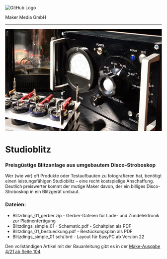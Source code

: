![GitHub Logo](http://www.heise.de/make/icons/make_logo.png)

Maker Media GmbH

***

![Picture](https://github.com/MakeMagazinDE/Studioblitz/blob/master/blitzgen_strobo_k.JPG) 

# Studioblitz

### Preisgüstige Blitzanlage aus umgebautem Disco-Stroboskop

Wer (wie wir) oft Produkte oder Testaufbauten zu fotografieren hat, benötigt einen leistungsfähigen Studioblitz – eine recht kostspielige Anschaffung. Deutlich preiswerter kommt der mutige Maker davon, der ein billiges Disco-Stroboskop in ein Blitzgerät umbaut.

### Dateien:

* Blitzdings_01_gerber.zip - Gerber-Dateien für Lade- und Zündelektronik zur Platinenfertigung
* Blitzdings_simple_01 - Schematic.pdf - Schaltplan als PDF
* Blitzdings_01_bestueckung.pdf - Bestückungsplan als PDF
* Blitzdings_simple_01.sch/.brd - Layout für EasyPC ab Version 22

Den vollständigen Artikel mit der Bauanleitung gibt es in der [Make-Ausgabe 4/21 ab Seite 104](https://www.heise.de/select/make/2021/4).


